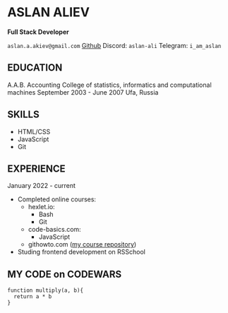 # ASLAN ALIEV
**Full Stack Developer**

`aslan.a.akiev@gmail.com`
[Github](https://github.com/aslan-ali/)
Discord: `aslan-ali`
Telegram: `i_am_aslan`

## EDUCATION
A.A.B.
Accounting
College of statistics, informatics and
computational machines
September 2003 - June 2007
Ufa, Russia

## SKILLS
- HTML/CSS
- JavaScript
- Git

## EXPERIENCE
January 2022 - current
- Completed online courses:
    - hexlet.io:
        - Bash
        - Git
    - code-basics.com:
        - JavaScript
    - githowto.com ([my course repository](https://github.com/aslan-ali/githowtocom))
- Studing frontend development on RSSchool

## MY CODE on CODEWARS
```
function multiply(a, b){
  return a * b
}
```